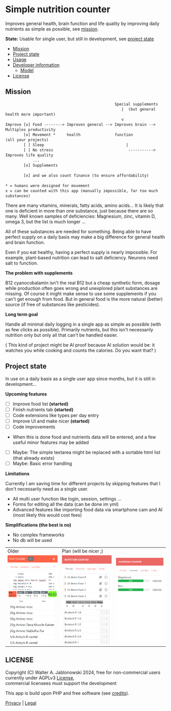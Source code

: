 # Simple nutrition counter

Improves general health, brain function and life quality by improving daily nutrients as simple as possible, see [mission](#mission).

**State:** Usable for single user, but still in development, see [project state](#project-state)

- [Mission](#mission)
- [Project state](#project-state)
- [Usage](misc/usage.md)
- [Developer information](misc/dev_info.md)
  - [Model](misc/dev_info.md#model)
- [License](#license)


Mission
----------------------------------------------------------

```
                                                Special supplements
                                                   |  (but general health more important)
                                                   v
Improve [x] Food --------> Improves general --> Improves brain --> Multiples productivity
        [x] Movement *     health               function           (all your projects)
        [ ] Sleep                                    |
        [ ] No stress                                 -----------> Improves life quality
            ...
        [x] Supplements

        [x] and we also count finance (to ensure affordability)

* = humans were designed for movement
x = can be counted with this app (manually impossible, far too much substances)
```

There are many vitamins, minerals, fatty acids, amino acids... It is likely that one is deficient in more than one substance, just because there are so many. Well known samples of deficiencies: Magnesium, zinc, vitamin D, omega 3, but the list is much longer ...

All of these substances are needed for something. Being able to have perfect supply on a daily basis may make a big difference for general health and brain function.

Even if you eat healthy, having a perfect supply is nearly impossible. For example, plant-based nutrition can lead to salt deficiency. Neurons need salt to function.

**The problem with supplements**

B12 cyanocobalamin isn't the real B12 but a cheap synthetic form, dosage while production often goes wrong and unexplored plant substances are missing. Of course it might make sense to use some supplements if you can't get enough from food. But in general food is the more natural (better) source (if free of substances like pesticides).

**Long term goal**

Handle all minimal daily logging in a single app as simple as possible (with as few clicks as possible). Primarily nutrients, but this isn't necessarily nutrition only but only all that can't be handled easier.

( This kind of project might be AI proof because AI solution would be: it watches you while cooking and counts the calories. Do you want that? )


Project state
----------------------------------------------------------

In use on a daily basis as a single user app since months, but it is still in development...

**Upcoming features**

- [ ] Improve food list **(started)**
- [ ] Finish nutrients tab **(started)**
- [ ] Code extensions like types per day entry
- [ ] Improve UI and make nicer **(started)**
- [ ] Code improvements
- When this is done food and nutrients data will be entered, and a few useful minor features may be added
- [ ] Maybe: The simple textarea might be replaced with a sortable html list (that already exists)
- [ ] Maybe: Basic error handling

**Limitations**

Currently I am saving time for different projects by skipping features that I don't necessarily need as a single user.

- All multi user function like login, session, settings ...
- Forms for editing all the data (can be done im yml)
- Advanced features like importing food data via smartphone cam and AI (most likely this would cost fees)

**Simplifications (the best is no)**

- No complex frameworks
- No db will be used

<table>
  <tr>
    <td>Older</td>
    <td>Plan (will be nicer ;)</td>
    <td>&nbsp;</td>
  </tr>
  <tr>
    <td>
      <img src="misc/img.png" width="200">
    </td>
    <td>
      <img src="misc/design_1.png" width="200">
    </td>
    <td>
      <img src="misc/design_2.png" width="200">
    </td>
  </tr>
</table>


LICENSE
----------------------------------------------------------

Copyright (C) Walter A. Jablonowski 2024, free for non-commercial users currently under AGPLv3 [License](https://choosealicense.com/licenses/agpl-3.0), \
commercial licensees must support the development

This app is build upon PHP and free software (see [credits](credits.md)).

[Privacy](https://walter-a-jablonowski.github.io/privacy.html) | [Legal](https://walter-a-jablonowski.github.io/imprint.html)

